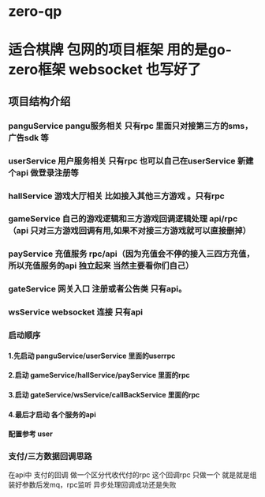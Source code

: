 # zero-qp
# 适合棋牌 包网的项目框架 用的是go-zero框架 websocket 也写好了

## 项目结构介绍
### panguService pangu服务相关 只有rpc 里面只对接第三方的sms， 广告sdk 等
### userService 用户服务相关 只有rpc 也可以自己在userService 新建个api 做登录注册等
### hallService 游戏大厅相关 比如接入其他三方游戏 。只有rpc
### gameService 自己的游戏逻辑和三方游戏回调逻辑处理  api/rpc（api 只对三方游戏回调有用,如果不对接三方游戏就可以直接删掉）
### payService 充值服务 rpc/api（因为充值会不停的接入三四方充值，所以充值服务的api 独立起来 当然主要看你们自己）
### gateService 网关入口 注册或者公告类 只有api。
### wsService websocket 连接 只有api




### 启动顺序
#### 1.先启动 panguService/userService 里面的userrpc
#### 2.启动 gameService/hallService/payService 里面的rpc
#### 3.启动  gateService/wsService/callBackService 里面的rpc
#### 4.最后才启动 各个服务的api
#### 配置参考 user 


### 支付/三方数据回调思路

在api中  支付的回调 做一个区分代收代付的rpc 这个回调rpc 只做一个 就是就是组装好参数后发mq，rpc监听 异步处理回调成功还是失败  